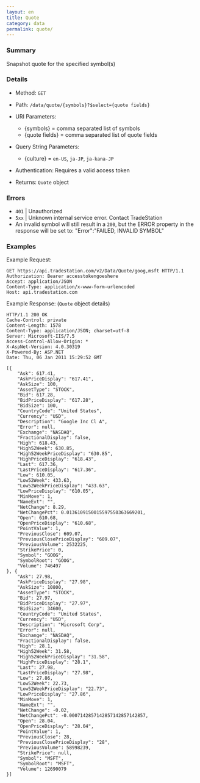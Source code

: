 ```yaml
---
layout: en
title: Quote
category: data
permalink: quote/
---
```


### Summary

Snapshot quote for the specified symbol(s)

### Details

* Method: `GET`
* Path: `/data/quote/{symbols}?$select={quote fields}`
* URI Parameters:
  * {symbols} = comma separated list of symbols
  * {quote fields} = comma separated list of quote fields
* Query String Parameters:

  * {culture} = `en-US`, `ja-JP`, `ja-kana-JP`
* Authentication: Requires a valid access token
* Returns: `Quote` object

### Errors

* `401` | Unauthorized
* `5xx` | Unknown internal service error. Contact TradeStation
* An invalid symbol will still result in a `200`, but the ERROR property in the response will be set to: "Error":"FAILED, INVALID SYMBOL"

### Examples

Example Request:

    GET https://api.tradestation.com/v2/Data/Quote/goog,msft HTTP/1.1
    Authorization: Bearer accesstokengoeshere
    Accept: application/JSON
    Content-Type: application/x-www-form-urlencoded
    Host: api.tradestation.com

Example Response: (`Quote` object details)

    HTTP/1.1 200 OK
    Cache-Control: private
    Content-Length: 1578
    Content-Type: application/JSON; charset=utf-8
    Server: Microsoft-IIS/7.5
    Access-Control-Allow-Origin: *
    X-AspNet-Version: 4.0.30319
    X-Powered-By: ASP.NET
    Date: Thu, 06 Jan 2011 15:29:52 GMT

    [{
        "Ask": 617.41,
        "AskPriceDisplay": "617.41",
        "AskSize": 100,
        "AssetType": "STOCK",
        "Bid": 617.28,
        "BidPriceDisplay": "617.28",
        "BidSize": 100,
        "CountryCode": "United States",
        "Currency": "USD",
        "Description": "Google Inc Cl A",
        "Error": null,
        "Exchange": "NASDAQ",
        "FractionalDisplay": false,
        "High": 618.43,
        "High52Week": 630.85,
        "High52WeekPriceDisplay": "630.85",
        "HighPriceDisplay": "618.43",
        "Last": 617.36,
        "LastPriceDisplay": "617.36",
        "Low": 610.05,
        "Low52Week": 433.63,
        "Low52WeekPriceDisplay": "433.63",
        "LowPriceDisplay": "610.05",
        "MinMove": 1,
        "NameExt": "",
        "NetChange": 8.29,
        "NetChangePct": 0.0136109150015597550363669201,
        "Open": 610.68,
        "OpenPriceDisplay": "610.68",
        "PointValue": 1,
        "PreviousClose": 609.07,
        "PreviousClosePriceDisplay": "609.07",
        "PreviousVolume": 2532225,
        "StrikePrice": 0,
        "Symbol": "GOOG",
        "SymbolRoot": "GOOG",
        "Volume": 746497
    }, {
        "Ask": 27.98,
        "AskPriceDisplay": "27.98",
        "AskSize": 10800,
        "AssetType": "STOCK",
        "Bid": 27.97,
        "BidPriceDisplay": "27.97",
        "BidSize": 34600,
        "CountryCode": "United States",
        "Currency": "USD",
        "Description": "Microsoft Corp",
        "Error": null,
        "Exchange": "NASDAQ",
        "FractionalDisplay": false,
        "High": 28.1,
        "High52Week": 31.58,
        "High52WeekPriceDisplay": "31.58",
        "HighPriceDisplay": "28.1",
        "Last": 27.98,
        "LastPriceDisplay": "27.98",
        "Low": 27.86,
        "Low52Week": 22.73,
        "Low52WeekPriceDisplay": "22.73",
        "LowPriceDisplay": "27.86",
        "MinMove": 1,
        "NameExt": "",
        "NetChange": -0.02,
        "NetChangePct": -0.0007142857142857142857142857,
        "Open": 28.04,
        "OpenPriceDisplay": "28.04",
        "PointValue": 1,
        "PreviousClose": 28,
        "PreviousClosePriceDisplay": "28",
        "PreviousVolume": 58998239,
        "StrikePrice": null,
        "Symbol": "MSFT",
        "SymbolRoot": "MSFT",
        "Volume": 12690079
    }]
